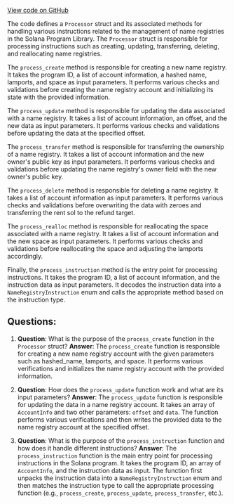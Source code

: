 [View code on GitHub](https://github.com/solana-labs/solana-program-library/name-service/program/src/processor.rs)

The code defines a `Processor` struct and its associated methods for handling various instructions related to the management of name registries in the Solana Program Library. The `Processor` struct is responsible for processing instructions such as creating, updating, transferring, deleting, and reallocating name registries.

The `process_create` method is responsible for creating a new name registry. It takes the program ID, a list of account information, a hashed name, lamports, and space as input parameters. It performs various checks and validations before creating the name registry account and initializing its state with the provided information.

The `process_update` method is responsible for updating the data associated with a name registry. It takes a list of account information, an offset, and the new data as input parameters. It performs various checks and validations before updating the data at the specified offset.

The `process_transfer` method is responsible for transferring the ownership of a name registry. It takes a list of account information and the new owner's public key as input parameters. It performs various checks and validations before updating the name registry's owner field with the new owner's public key.

The `process_delete` method is responsible for deleting a name registry. It takes a list of account information as input parameters. It performs various checks and validations before overwriting the data with zeroes and transferring the rent sol to the refund target.

The `process_realloc` method is responsible for reallocating the space associated with a name registry. It takes a list of account information and the new space as input parameters. It performs various checks and validations before reallocating the space and adjusting the lamports accordingly.

Finally, the `process_instruction` method is the entry point for processing instructions. It takes the program ID, a list of account information, and the instruction data as input parameters. It decodes the instruction data into a `NameRegistryInstruction` enum and calls the appropriate method based on the instruction type.
## Questions: 
 1. **Question**: What is the purpose of the `process_create` function in the `Processor` struct?
   **Answer**: The `process_create` function is responsible for creating a new name registry account with the given parameters such as hashed_name, lamports, and space. It performs various verifications and initializes the name registry account with the provided information.

2. **Question**: How does the `process_update` function work and what are its input parameters?
   **Answer**: The `process_update` function is responsible for updating the data in a name registry account. It takes an array of `AccountInfo` and two other parameters: `offset` and `data`. The function performs various verifications and then writes the provided data to the name registry account at the specified offset.

3. **Question**: What is the purpose of the `process_instruction` function and how does it handle different instructions?
   **Answer**: The `process_instruction` function is the main entry point for processing instructions in the Solana program. It takes the program ID, an array of `AccountInfo`, and the instruction data as input. The function first unpacks the instruction data into a `NameRegistryInstruction` enum and then matches the instruction type to call the appropriate processing function (e.g., `process_create`, `process_update`, `process_transfer`, etc.).